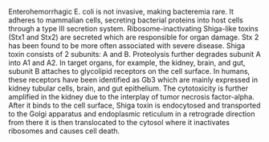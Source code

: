 Enterohemorrhagic E. coli is not invasive, making bacteremia rare. It adheres to mammalian cells, secreting bacterial proteins into host cells through a type III secretion system. Ribosome-inactivating Shiga-like toxins (Stx1 and Stx2) are secreted which are responsible for organ damage. Stx 2 has been found to be more often associated with severe disease. Shiga toxin consists of 2 subunits: A and B. Proteolysis further degrades subunit A into A1 and A2. In target organs, for example, the kidney, brain, and gut, subunit B attaches to glycolipid receptors on the cell surface. In humans, these receptors have been identified as Gb3 which are mainly expressed in kidney tubular cells, brain, and gut epithelium. The cytotoxicity is further amplified in the kidney due to the interplay of tumor necrosis factor-alpha. After it binds to the cell surface, Shiga toxin is endocytosed and transported to the Golgi apparatus and endoplasmic reticulum in a retrograde direction from there it is then translocated to the cytosol where it inactivates ribosomes and causes cell death.